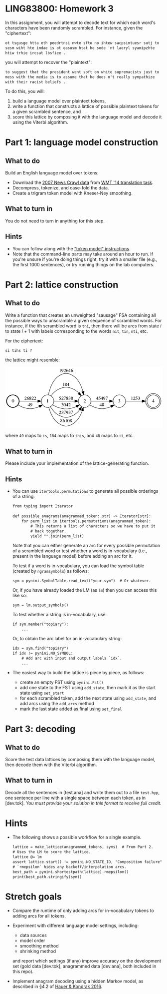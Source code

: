 LING83800: Homework 3
==============

In this assignment, you will attempt to decode text for which each
word\'s characters have been randomly scrambled. For instance, given the
\"ciphertext\":

    ot tsgusge htta eth peedrtnsi nwte sfto no ihtew sacpsimtuesr sutj to sesm wiht hte imdae is ot easusm htat he sode 'nt laeryl syamipzhte htiw trhie ircsat lbsfiee .

you will attempt to recover the \"plaintext\":

    to suggest that the president went soft on white supremacists just to mess with the media is to assume that he does n't really sympathize with their racist beliefs .

To do this, you will:

1.  build a language model over plaintext tokens,
2.  write a function that constructs a lattice of possible plaintext
    tokens for a given scrambled sentence, and
3.  score this lattice by composing it with the language model and
    decode it using the Viterbi algorithm.

Part 1: language model construction
===================================

What to do
----------

Build an English language model over tokens:

-   Download the [2007 News Crawl
    data](http://www.statmt.org/wmt14/training-monolingual-news-crawl/news.2007.en.shuffled.gz)
    from [WMT \'14 translation
    task](http://www.statmt.org/wmt14/translation-task.html).
-   Decompress, tokenize, and case-fold the data.
-   Create a trigram token model with Kneser-Ney smoothing.

What to turn in
---------------

You do not need to turn in anything for this step.

Hints
-----

-   You can follow along with the [\"token model\"
    instructions](http://wellformedness.com/courses/LING83800/opengrm-ngram-model-building.html).
-   Note that the command-line parts may take around an hour to run. If
    you\'re unsure if you\'re doing things right, try it with a smaller
    file (e.g., the first 1000 sentences), or try running things on the
    lab computers.

Part 2: lattice construction
============================

What to do
----------

Write a function that creates an unweighted \"sausage\" FSA containing
all the possible ways to unscramble a given sequence of scrambled words. For
instance, if the *i*th scrambled word is `tni`, then there will be arcs
from state *i* to state *i* + 1 with labels corresponding to the words
`nit`, `tin`, `nti`, etc. 

For the ciphertext:

    si tihs ti ?

the lattice might resemble:

![](lattice-no-symbols.png)

where `49` maps to `is`, `184` maps to `this`, and `48` maps to `it`,
etc.

What to turn in
---------------

Please include your implementation of the lattice-generating function.

Hints
-----

-   You can use `itertools.permutations` to generate all possible
    orderings of a string:

        from typing import Iterator

        def possible_anagrams(anagrammed_token: str) -> Iterator[str]:
            for perm_list in itertools.permutations(anagrammed_token):
                # This returns a list of characters so we have to put it
                # back together.
                yield "".join(perm_list)

    Note that you can either generate an arc for every possible permutation of a scrambled word or test whether a word is in-vocabulary (i.e., present in the language model) before adding an arc for it. 
    
    To test if a word is in-vocabulary, you can load the symbol table
    (created by `ngramsymbols`) as follows:

        sym = pynini.SymbolTable.read_text("your.sym")  # Or whatever.

    Or, if you have already loaded the LM (as `lm`) then you can access
    this like so:

        sym = lm.output_symbols()

    To test whether a string is in-vocabulary, use:

        if sym.member("topiary"):
            ...

    Or, to obtain the arc label for an in-vocabulary string:

        idx = sym.find("topiary")
        if idx != pynini.NO_SYMBOL:
            # Add arc with input and output labels `idx`.
            ...

-   The easiest way to build the lattice is piece by piece, as follows:
    -   create an empty FST using `pynini.Fst()`
    -   add one state to the FST using `add_state`, then mark it as the
        start state using `set_start`
    -   for each scrambled token, add the next state using `add_state`,
        and add arcs using the `add_arcs` method
    -   mark the last state added as final using `set_final`

Part 3: decoding
================

What to do
----------

Score the test data lattices by composing them with the language model,
then decode them with the Viterbi algorithm.

What to turn in
---------------

Decode all the sentences in [test.ana] and write them out to a file
`test.hyp`, one sentence per line with a single space between each
token, as in [dev.tok]. *You must provide your
solution in this format to receive full credit.*

Hints
=====

-   The following shows a possible workflow for a single example.

        lattice = make_lattice(anagrammed_tokens, syms)  # From Part 2.
        # Uses the LM to score the lattice.
        lattice @= lm
        assert lattice.start() != pynini.NO_STATE_ID, "Composition failure"
        # `rmepsilon` hides any backoff/interpolation arcs.
        best_path = pynini.shortestpath(lattice).rmepsilon()
        print(best_path.stringify(sym))

Stretch goals
=============

-   Compare the runtime of only adding arcs for in-vocabulary tokens to adding arcs for all tokens.
-   Experiment with different language model settings, including:

    -   data sources
    -   model order
    -   smoothing method
    -   shrinking method

    and report which settings (if any) improve accuracy on the
    development set (gold data [dev.tok], anagrammed data [dev.ana], both
    included in this repo).

-   Implement anagram decoding using a hidden Markov model, as described
    in §4.2 of [Hauer & Kondrak
    2016](https://www.aclweb.org/anthology/Q16-1006).
